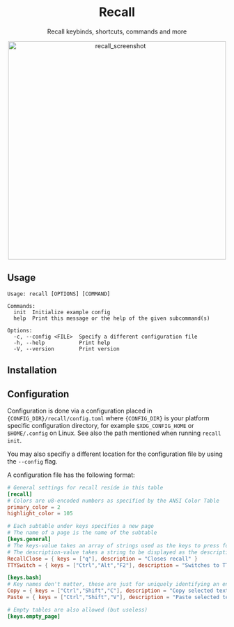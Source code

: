 <h1 align=center>Recall</h1>

<p align=center>Recall keybinds, shortcuts, commands and more</p>

<p align=center>
  <img alt="recall_screenshot" src="https://github.com/user-attachments/assets/3fd3dfd9-82be-48cd-8c68-50f514a5f427" width="500">
</p>

## Usage

```raw
Usage: recall [OPTIONS] [COMMAND]

Commands:
  init  Initialize example config
  help  Print this message or the help of the given subcommand(s)

Options:
  -c, --config <FILE>  Specify a different configuration file
  -h, --help           Print help
  -V, --version        Print version
```

## Installation

## Configuration

Configuration is done via a configuration placed in `{CONFIG_DIR}/recall/config.toml` where `{CONFIG_DIR}` is your platform specific configuration directory, for example `$XDG_CONFIG_HOME` or `$HOME/.config` on Linux. See also the path mentioned when running `recall init`.

You may also specifiy a different location for the configuration file by using the `--config` flag.

A configuration file has the following format:

```toml
# General settings for recall reside in this table
[recall]        
# Colors are u8-encoded numbers as specified by the ANSI Color Table
primary_color = 2
highlight_color = 105

# Each subtable under keys specifies a new page
# The name of a page is the name of the subtable
[keys.general]
# The keys-value takes an array of strings used as the keys to press for a shortcut
# The description-value takes a string to be displayed as the description for the corresponding entry
RecallClose = { keys = ["q"], description = "Closes recall" }
TTYSwitch = { keys = ["Ctrl","Alt","F2"], description = "Switches to TTY 2, replace Fn number with desired TTY" }

[keys.bash]
# Key names don't matter, these are just for uniquely identifying an entry in a table
Copy = { keys = ["Ctrl","Shift","C"], description = "Copy selected text" }
Paste = { keys = ["Ctrl","Shift","V"], description = "Paste selected text" }

# Empty tables are also allowed (but useless)
[keys.empty_page]
```

